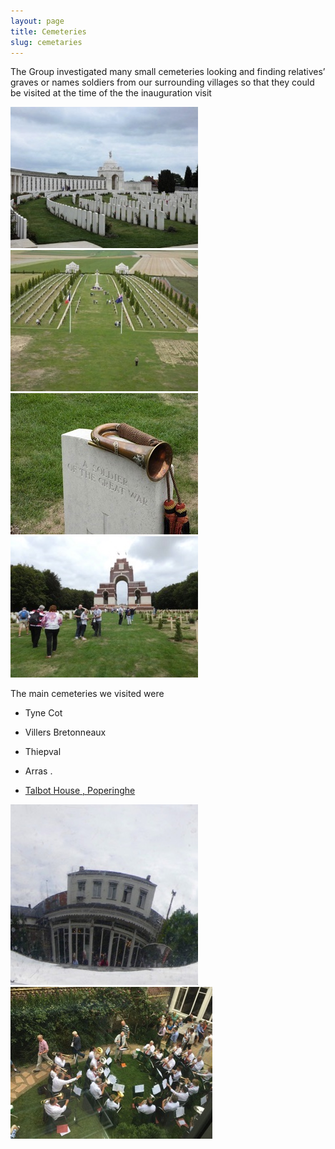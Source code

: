 ```yaml
---
layout: page
title: Cemeteries
slug: cemetaries
---
```


The Group investigated many small cemeteries looking and finding relatives’ graves or names soldiers from our surrounding villages so that they could be visited at the time of the the inauguration visit

![](/assets/images/cemeteries-/P1020115-filtered.jpg)
![](/assets/images/cemeteries-/P1020227.jpg)
![](/assets/images/cemeteries-/P1020235-filtered.jpg)
![](/assets/images/cemeteries-/P1020234.jpg)

The main cemeteries we visited were 

- Tyne Cot 

- Villers Bretonneaux

- Thiepval

- Arras .

- [Talbot House , Poperinghe](https://www.talbothouse.be/museum/home)

![](/assets/images/cemeteries-/P1020148.jpg)
![](/assets/images/cemeteries-/IMG_0572-1.jpg)
